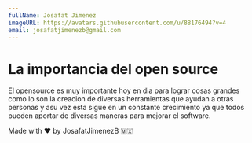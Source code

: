 ```yaml
---
fullName: Josafat Jimenez
imageURL: https://avatars.githubusercontent.com/u/88176494?v=4
email: josafatjimenezb@gmail.com
---
```


# La importancia del open source

El opensource es muy importante hoy en dia para lograr cosas grandes como lo son la creacion de diversas herramientas que ayudan a otras personas y asu vez esta sigue en un constante crecimiento ya que todos pueden aportar de diversas maneras para mejorar el software.


Made with ❤️ by JosafatJimenezB 🇲🇽
